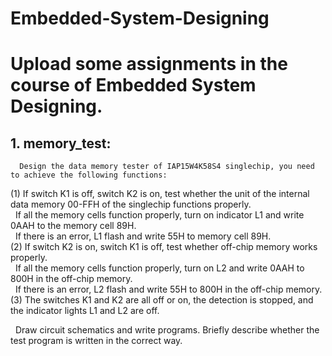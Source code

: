 # Embedded-System-Designing
# Upload some assignments in the course of Embedded System Designing. 
## 1. memory_test:
      Design the data memory tester of IAP15W4K58S4 singlechip, you need to achieve the following functions:
  (1) If switch K1 is off, switch K2 is on, test whether the unit of the internal data memory 00-FFH of the singlechip functions properly.<br>
&nbsp;  If all the memory cells function properly, turn on indicator L1 and write 0AAH to the memory cell 89H.<br>
&nbsp;  If there is an error, L1 flash and write 55H to memory cell 89H.<br>
  (2) If switch K2 is on, switch K1 is off, test whether off-chip memory works properly. <br>
&nbsp;  If all the memory cells function properly, turn on L2 and write 0AAH to 800H in the off-chip memory.<br>
&nbsp;  If there is an error, L2 flash and write 55H to 800H in the off-chip memory.<br>
  (3) The switches K1 and K2 are all off or on, the detection is stopped, and the indicator lights L1 and L2 are off.<br>
  
&nbsp;   Draw circuit schematics and write programs. Briefly describe whether the test program is written in the correct way.

